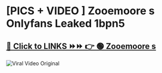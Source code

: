 
 # [PICS + VIDEO ] Zooemoore s Onlyfans Leaked 1bpn5

## <h2><a href="https://clipsfans.com/Zooemoore_s&ref=git">🔗 Click to LINKS ⏩⏩ 👉 🟢 Zooemoore s </a></h2>

<a href="https://clipsfans.com/Zooemoore_s&ref=git" rel="nofollow" data-target="animated-image.originalLink"><img src="https://i.ibb.co.com/xMMVF88/686577567.gif" alt="Viral Video Original" style="max-width: 100%; display: inline-block;" data-target="animated-image.originalImage"></a>

